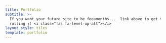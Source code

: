 ```yaml
---
title: Portfolio
subtitle: >-
  If you want your future site to be feeamonths...  link above to get the ball
  rolling ;) <i class="fas fa-level-up-alt"></i>
layout_style: tiles
template: portfolio
---
```


